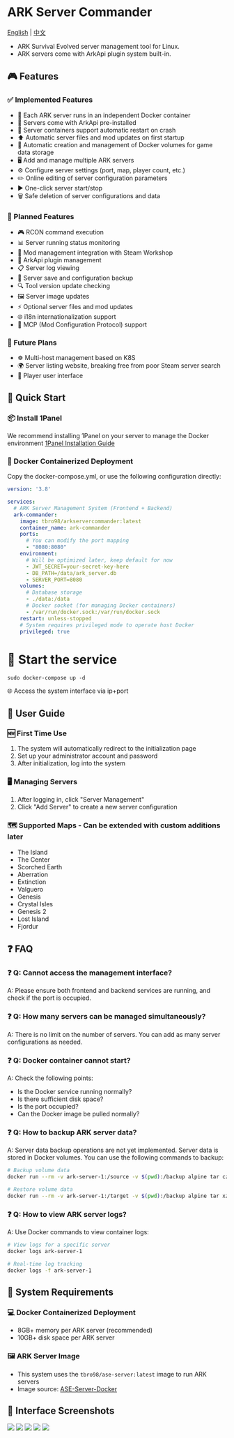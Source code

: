 # ARK Server Commander

[English](README.md) | [中文](README-zh.md)

- ARK Survival Evolved server management tool for Linux.
- ARK servers come with ArkApi plugin system built-in.

## 🎮 Features

### ✅ Implemented Features
- 🐳 Each ARK server runs in an independent Docker container
- 🔌 Servers come with ArkApi pre-installed
- 🔄 Server containers support automatic restart on crash
- ⬆️ Automatic server files and mod updates on first startup
- 💾 Automatic creation and management of Docker volumes for game data storage
- 🖥️ Add and manage multiple ARK servers
- ⚙️ Configure server settings (port, map, player count, etc.)
- ✏️ Online editing of server configuration parameters
- ▶️ One-click server start/stop
- 🗑️ Safe deletion of server configurations and data

### 🚧 Planned Features
- 🎮 RCON command execution
- 📊 Server running status monitoring
- 🎨 Mod management integration with Steam Workshop
- 🔧 ArkApi plugin management
- 📋 Server log viewing
- 💾 Server save and configuration backup
- 🔍 Tool version update checking
- 🖼️ Server image updates
- ⚡ Optional server files and mod updates
- 🌐 i18n internationalization support
- 🔌 MCP (Mod Configuration Protocol) support

### 🚀 Future Plans
- ☸️ Multi-host management based on K8S
- 🌍 Server listing website, breaking free from poor Steam server search
- 👥 Player user interface

## 🚀 Quick Start

### 📦 Install 1Panel
We recommend installing 1Panel on your server to manage the Docker environment
[1Panel Installation Guide](https://1panel.cn/docs/v2/installation/online_installation/)

### 🐳 Docker Containerized Deployment

Copy the docker-compose.yml, or use the following configuration directly:
```yml
version: '3.8'

services:
  # ARK Server Management System (Frontend + Backend)
  ark-commander:
    image: tbro98/arkservercommander:latest
    container_name: ark-commander
    ports:
      # You can modify the port mapping
      - "8080:8080"
    environment:
      # Will be optimized later, keep default for now
      - JWT_SECRET=your-secret-key-here
      - DB_PATH=/data/ark_server.db
      - SERVER_PORT=8080
    volumes:
      # Database storage
      - ./data:/data
      # Docker socket (for managing Docker containers)
      - /var/run/docker.sock:/var/run/docker.sock
    restart: unless-stopped
    # System requires privileged mode to operate host Docker
    privileged: true

```

# 🚀 Start the service
```
sudo docker-compose up -d
```

🌐 Access the system interface via ip+port

## 📖 User Guide

### 🆕 First Time Use
1. The system will automatically redirect to the initialization page
2. Set up your administrator account and password
3. After initialization, log into the system

### 🖥️ Managing Servers
1. After logging in, click "Server Management"
2. Click "Add Server" to create a new server configuration

### 🗺️ Supported Maps - Can be extended with custom additions later
- The Island
- The Center
- Scorched Earth
- Aberration
- Extinction
- Valguero
- Genesis
- Crystal Isles
- Genesis 2
- Lost Island
- Fjordur

## ❓ FAQ

### ❓ Q: Cannot access the management interface?
A: Please ensure both frontend and backend services are running, and check if the port is occupied.

### ❓ Q: How many servers can be managed simultaneously?
A: There is no limit on the number of servers. You can add as many server configurations as needed.

### ❓ Q: Docker container cannot start?
A: Check the following points:
- Is the Docker service running normally?
- Is there sufficient disk space?
- Is the port occupied?
- Can the Docker image be pulled normally?

### ❓ Q: How to backup ARK server data?
A: Server data backup operations are not yet implemented. Server data is stored in Docker volumes. You can use the following commands to backup:
```bash
# Backup volume data
docker run --rm -v ark-server-1:/source -v $(pwd):/backup alpine tar czf /backup/ark-server-1-backup.tar.gz -C /source .

# Restore volume data
docker run --rm -v ark-server-1:/target -v $(pwd):/backup alpine tar xzf /backup/ark-server-1-backup.tar.gz -C /target
```

### ❓ Q: How to view ARK server logs?
A: Use Docker commands to view container logs:
```bash
# View logs for a specific server
docker logs ark-server-1

# Real-time log tracking
docker logs -f ark-server-1
```

## 🔧 System Requirements

### 💻 Docker Containerized Deployment
- 8GB+ memory per ARK server (recommended)
- 10GB+ disk space per ARK server

### 🖼️ ARK Server Image
- This system uses the `tbro98/ase-server:latest` image to run ARK servers
- Image source: [ASE-Server-Docker](https://github.com/tbro199803/ASE-Server-Docker)

## 📸 Interface Screenshots
![](./docs/imgs/img_servers.png)
![](./docs/imgs/ima_base.png)
![](./docs/imgs/img_GameUserSettings.png)
![](./docs/imgs/img_GameIni.png)
![](./docs/imgs/img_args.png) 